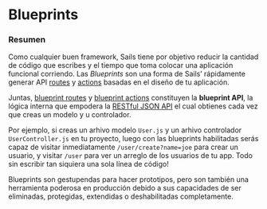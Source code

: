 # Blueprints

### Resumen

Como cualquier buen framework, Sails tiene por objetivo reducir la cantidad de código que escribes y el tiempo que toma colocar una aplicación funcional corriendo.  Las _Blueprints_ son una forma de Sails&rsquo;  rápidamente generar API [routes](http://sailsjs.org/documentation/concepts/routes) y [actions](http://sailsjs.org/documentation/concepts/controllers#?actions) basadas en el diseño de tu aplicación.

Juntas, [blueprint routes](http://sailsjs.org/documentation/concepts/blueprints/blueprint-routes) y [blueprint actions](http://sailsjs.org/documentation/concepts/blueprints/blueprint-actions) constituyen la **blueprint API**, la lógica	interna que empodera la [RESTful JSON API](http://en.wikipedia.org/wiki/Representational_state_transfer) el cual obtienes cada vez que creas un modelo y u controlador.

Por ejemplo, si creas un arhivo modelo `User.js` y un arhivo controlador `UserController.js` en tu proyecto, luego con las blueprints habilitadas serás capaz de visitar inmediatamente `/user/create?name=joe` para crear un usuario, y visitar `/user` para ver un arreglo de los usuarios de tu app.  Todo sin escribir tan siquiera una sola línea de código!

Blueprints son gestupendas para hacer prototipos, pero son también una herramienta poderosa en producción debido a sus capacidades de ser eliminadas, protegidas, extendidas o deshabilitadas completamente.

<docmeta name="displayName" value="Blueprints">
